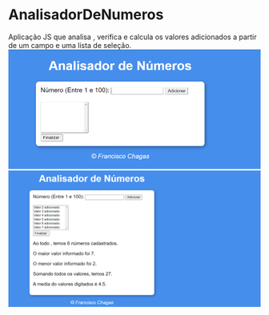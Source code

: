 # AnalisadorDeNumeros
Aplicação JS que analisa , verifica e calcula os valores adicionados a partir de um campo e uma lista de seleção.
![Tela da Aplicação ](https://github.com/Franksilva959/AnalisadorDeNumeros/blob/main/AnalisadorNumeros/img/analisador.png)
![Tela da Aplicação ](https://github.com/Franksilva959/AnalisadorDeNumeros/blob/main/AnalisadorNumeros/img/analisador2.png)
